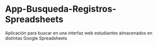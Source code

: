 # App-Busqueda-Registros-Spreadsheets
Aplicación para buscar en una interfaz web estudiantes almacenados en distintas Google Spreadsheets
